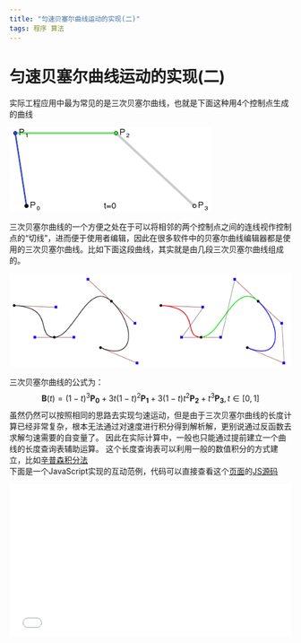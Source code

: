 ```yaml
---
title: "匀速贝塞尔曲线运动的实现(二)"
tags: 程序 算法
---
```

# 匀速贝塞尔曲线运动的实现(二)

实际工程应用中最为常见的是三次贝塞尔曲线，也就是下面这种用4个控制点生成的曲线

![](/images/2025/03/bezier_3_big.gif)

三次贝塞尔曲线的一个方便之处在于可以将相邻的两个控制点之间的连线视作控制点的“切线”，进而便于使用者编辑，因此在很多软件中的贝塞尔曲线编辑器都是使用的三次贝塞尔曲线。比如下面这段曲线，其实就是由几段三次贝塞尔曲线组成的。

![](/images/2025/03/bezier01.png)

三次贝塞尔曲线的公式为：
$$
\boldsymbol{B}(t)=(1-t)^3 \boldsymbol{P_0}+3t(1-t)^2 \boldsymbol{P_1}+3(1-t)t^2 \boldsymbol{P_2}+t^3\boldsymbol{P_3}, t\in[0, 1]
$$
虽然仍然可以按照相同的思路去实现匀速运动，但是由于三次贝塞尔曲线的长度计算已经非常复杂，根本无法通过对速度进行积分得到解析解，更别说通过反函数去求解匀速需要的自变量了。 因此在实际计算中，一般也只能通过提前建立一个曲线的长度查询表辅助运算。 这个长度查询表可以利用一般的数值积分的方式建立，比如[辛普森积分法](https://en.wikipedia.org/wiki/Simpson%27s_rule)  
下面是一个JavaScript实现的互动范例，代码可以直接查看这个<a href="/html/bezier02.html" target="_blank">页面</a>的<a href="/js/bezier_cubic.js" target="_blank">JS源码</a>

<iframe width="100%" height="270" frameborder=0 src="/html/bezier02.html?uniformSpeed=1"></iframe>

